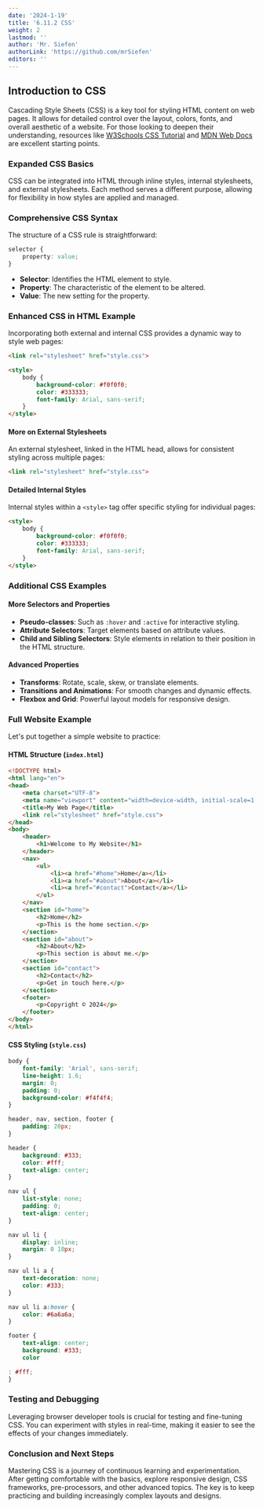 ```yaml
---
date: '2024-1-19'
title: '6.11.2 CSS'
weight: 2
lastmod: ''
author: 'Mr. Siefen'
authorLink: 'https://github.com/mrSiefen'
editors: ''
---
```


## Introduction to CSS

Cascading Style Sheets (CSS) is a key tool for styling HTML content on web pages. It allows for detailed control over the layout, colors, fonts, and overall aesthetic of a website. For those looking to deepen their understanding, resources like [W3Schools CSS Tutorial](https://www.w3schools.com/css/) and [MDN Web Docs](https://developer.mozilla.org/en-US/docs/Web/CSS) are excellent starting points.

### Expanded CSS Basics

CSS can be integrated into HTML through inline styles, internal stylesheets, and external stylesheets. Each method serves a different purpose, allowing for flexibility in how styles are applied and managed.

### Comprehensive CSS Syntax

The structure of a CSS rule is straightforward:

```css
selector {
    property: value;
}
```

- **Selector**: Identifies the HTML element to style.
- **Property**: The characteristic of the element to be altered.
- **Value**: The new setting for the property.

### Enhanced CSS in HTML Example

Incorporating both external and internal CSS provides a dynamic way to style web pages:

```html
<link rel="stylesheet" href="style.css"> 

<style> 
    body {
        background-color: #f0f0f0;
        color: #333333;
        font-family: Arial, sans-serif;
    }
</style>
```

#### More on External Stylesheets

An external stylesheet, linked in the HTML head, allows for consistent styling across multiple pages:

```html
<link rel="stylesheet" href="style.css">
```

#### Detailed Internal Styles

Internal styles within a `<style>` tag offer specific styling for individual pages:

```html
<style>
    body {
        background-color: #f0f0f0;
        color: #333333;
        font-family: Arial, sans-serif;
    }
</style>
```

### Additional CSS Examples

#### More Selectors and Properties

- **Pseudo-classes**: Such as `:hover` and `:active` for interactive styling.
- **Attribute Selectors**: Target elements based on attribute values.
- **Child and Sibling Selectors**: Style elements in relation to their position in the HTML structure.

#### Advanced Properties

- **Transforms**: Rotate, scale, skew, or translate elements.
- **Transitions and Animations**: For smooth changes and dynamic effects.
- **Flexbox and Grid**: Powerful layout models for responsive design.

### Full Website Example

Let's put together a simple website to practice:

#### HTML Structure (`index.html`)

```html
<!DOCTYPE html>
<html lang="en">
<head>
    <meta charset="UTF-8">
    <meta name="viewport" content="width=device-width, initial-scale=1.0">
    <title>My Web Page</title>
    <link rel="stylesheet" href="style.css">
</head>
<body>
    <header>
        <h1>Welcome to My Website</h1>
    </header>
    <nav>
        <ul>
            <li><a href="#home">Home</a></li>
            <li><a href="#about">About</a></li>
            <li><a href="#contact">Contact</a></li>
        </ul>
    </nav>
    <section id="home">
        <h2>Home</h2>
        <p>This is the home section.</p>
    </section>
    <section id="about">
        <h2>About</h2>
        <p>This section is about me.</p>
    </section>
    <section id="contact">
        <h2>Contact</h2>
        <p>Get in touch here.</p>
    </section>
    <footer>
        <p>Copyright © 2024</p>
    </footer>
</body>
</html>
```

#### CSS Styling (`style.css`)

```css
body {
    font-family: 'Arial', sans-serif;
    line-height: 1.6;
    margin: 0;
    padding: 0;
    background-color: #f4f4f4;
}

header, nav, section, footer {
    padding: 20px;
}

header {
    background: #333;
    color: #fff;
    text-align: center;
}

nav ul {
    list-style: none;
    padding: 0;
    text-align: center;
}

nav ul li {
    display: inline;
    margin: 0 10px;
}

nav ul li a {
    text-decoration: none;
    color: #333;
}

nav ul li a:hover {
    color: #6a6a6a;
}

footer {
    text-align: center;
    background: #333;
    color

: #fff;
}
```

### Testing and Debugging

Leveraging browser developer tools is crucial for testing and fine-tuning CSS. You can experiment with styles in real-time, making it easier to see the effects of your changes immediately.

### Conclusion and Next Steps

Mastering CSS is a journey of continuous learning and experimentation. After getting comfortable with the basics, explore responsive design, CSS frameworks, pre-processors, and other advanced topics. The key is to keep practicing and building increasingly complex layouts and designs.